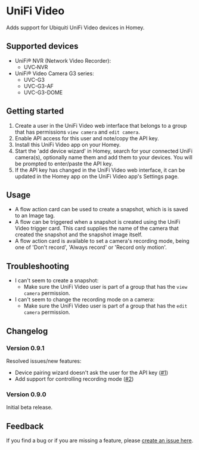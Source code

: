 # UniFi Video

Adds support for Ubiquiti UniFi Video devices in Homey.

## Supported devices
* UniFi® NVR (Network Video Recorder):
	* UVC‑NVR
* UniFi® Video Camera G3 series:
	* UVC-G3
	* UVC-G3-AF
	* UVC-G3-DOME

## Getting started
1. Create a user in the UniFi Video web interface that belongs to a group that has permissions `view camera` and `edit camera`.
2. Enable API access for this user and note/copy the API key.
3. Install this UniFi Video app on your Homey.
4. Start the 'add device wizard' in Homey, search for your connected UniFi camera(s), optionally name them and add them to your devices. You will be prompted to enter/paste the API key.
5. If the API key has changed in the UniFi Video web interface, it can be updated in the Homey app on the UniFi Video app's Settings page.

## Usage
* A flow action card can be used to create a snapshot, which is is saved to an Image tag.
* A flow can be triggered when a snapshot is created using the UniFi Video trigger card. This card supplies the name of the camera that created the snapshot and the snapshot image itself.
* A flow action card is available to set a camera's recording mode, being one of 'Don't record', 'Always record' or 'Record only motion'.

## Troubleshooting
* I can't seem to create a snapshot:
	* Make sure the UniFi Video user is part of a group that has the `view camera` permission.
* I can't seem to change the recording mode on a camera:
	* Make sure the UniFi Video user is part of a group that has the `edit camera` permission.

## Changelog

### Version 0.9.1
Resolved issues/new features:

* Device pairing wizard doesn't ask the user for the API key ([#1][i1])
* Add support for controlling recording mode ([#2][i2])

### Version 0.9.0
Initial beta release. 

## Feedback
If you find a bug or if you are missing a feature, please [create an issue here](https://github.com/j0bro/com.ubnt.unifivideo/issues).

[i1]: https://github.com/j0bro/com.ubnt.unifivideo/issues/1
[i2]: https://github.com/j0bro/com.ubnt.unifivideo/issues/2